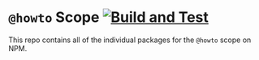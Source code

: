 # `@howto` Scope [![Build and Test](https://github.com/jshcrowthe/howto-packages/actions/workflows/build-and-test.yml/badge.svg)](https://github.com/jshcrowthe/howto-packages/actions/workflows/build-and-test.yml)

This repo contains all of the individual packages for the `@howto` scope on NPM.